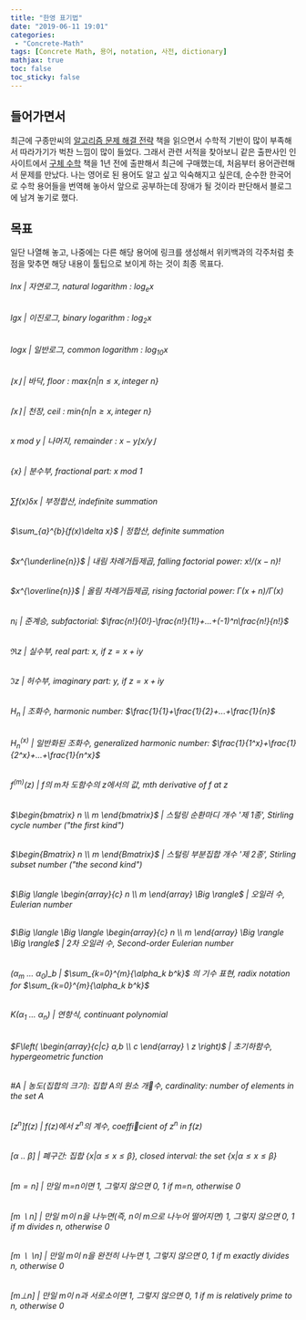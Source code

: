 ```yaml
---
title: "한영 표기법"
date: "2019-06-11 19:01"
categories:
 - "Concrete-Math"
tags: [Concrete Math, 용어, notation, 사전, dictionary]
mathjax: true
toc: false
toc_sticky: false
---
```


## 들어가면서
최근에 구종만씨의 [알고리즘 문제 해결 전략](http://www.insightbook.co.kr/book/individual/%EC%95%8C%EA%B3%A0%EB%A6%AC%EC%A6%98-%EB%AC%B8%EC%A0%9C-%ED%95%B4%EA%B2%B0-%EC%A0%84%EB%9E%B5) 책을 읽으면서 수학적 기반이 많이 부족해서 따라가기가 벅찬 느낌이 많이 들었다.
그래서 관련 서적을 찾아보니 같은 출판사인 인사이트에서 [구체 수학](http://www.insightbook.co.kr/12759) 책을 1년 전에 출판해서 최근에 구매했는데, 처음부터 용어관련해서 문제를 만났다. 나는 영어로 된 용어도 알고 싶고 익숙해지고 싶은데, 순수한 한국어로 수학 용어들을 번역해 놓아서 앞으로 공부하는데 장애가 될 것이라 판단해서 블로그에 남겨 놓기로 했다.

## 목표
일단 나열해 놓고, 나중에는 다른 해당 용어에 링크를 생성해서 위키백과의 각주처럼 촛점을 맞추면 해당 내용이 툴팁으로 보이게 하는 것이 최종 목표다.

###### $ln{x}$ | 자연로그, natural logarithm : $log{_ex}$
###### $lg{x}$ | 이진로그, binary logarithm : $log{_2x}$
###### $log{x}$ | 일반로그, common logarithm : $log{_{10} x}$
###### $\lfloor{x}\rfloor$ | 바닥, floor : $max\{n|n \leq x, integer\ n\}$
###### $\lceil{x}\rceil$ | 천장, ceil : $min\{n|n \geq x, integer\ n\}$  
###### $x\ mod\ y$ | 나머지, remainder : $x-y\lfloor{x/y}\rfloor$
###### $\{x\}$ | 분수부, fractional part: $x\ mod\ 1$
###### $\sum{f(x)\delta x}$ | 부정합산, indefinite summation
###### $\sum_{a}^{b}{f(x)\delta x}$ | 정합산, definite summation
###### $x^{\underline{n}}$ | 내림 차례거듭제곱, falling factorial power: $x!/(x-n)!$
###### $x^{\overline{n}}$ | 올림 차례거듭제곱, rising factorial power: $\Gamma(x+n)/\Gamma(x)$   
###### $n¡$ | 준계승, subfactorial: $\frac{n!}{0!}-\frac{n!}{1!}+...+(-1)^n\frac{n!}{n!}$
###### $\Re z$ | 실수부, real part: $x$, if $z=x+iy$  
###### $\Im z$ | 허수부, imaginary part: $y$, if $z=x+iy$
###### $H_n$ | 조화수, harmonic number: $\frac{1}{1}+\frac{1}{2}+...+\frac{1}{n}$
###### $H_n^{(x)}$ | 일반화된 조화수, generalized harmonic number: $\frac{1}{1^x}+\frac{1}{2^x}+...+\frac{1}{n^x}$
###### $f^{(m)}(z)$ | f의 m차 도함수의 z에서의 값, mth derivative of f at z
###### $\begin{bmatrix} n \\ m \end{bmatrix}$ | 스털링 순환마디 개수 '제 1종', Stirling cycle number ("the first kind")
###### $\begin{Bmatrix} n \\ m \end{Bmatrix}$ | 스털링 부분집합 개수 '제 2종', Stirling subset number ("the second kind")  
###### $\Big \langle \begin{array}{c} n \\ m \end{array} \Big \rangle$ | 오일러 수, Eulerian number
###### $\Big \langle \Big \langle \begin{array}{c} n \\ m \end{array} \Big \rangle \Big \rangle$ | 2차 오일러 수, Second-order Eulerian number
###### $(\alpha_m\ ...\ \alpha_0)\_{b}$ | $\sum_{k=0}^{m}{\alpha_k b^k}$ 의 기수 표현, radix notation for $\sum_{k=0}^{m}{\alpha_k b^k}$
###### $K(\alpha_1\ ...\ \alpha_n)$ | 연항식, continuant polynomial
###### $F\left( \begin{array}{c|c} a,b \\ c \end{array} \ z \right)$ | 초기하함수, hypergeometric function
###### #A | 농도(집합의 크기): 집합 A의 원소 개수, cardinality: number of elements in the set A
###### $[z^n]f(z)$ | $f(z)$에서 $z^n$의 계수, coefficient of $z^n$ in $f(z)$
###### $[\alpha\ ..\ \beta]$ | 폐구간: 집합 $\{x|\alpha \le x \le \beta\}$, closed interval: the set $\{x|\alpha \le x \le \beta\}$
###### $[m=n]$ | 만일 m=n이면 1, 그렇지 않으면 0, 1 if m=n, otherwise 0
###### $[m\backslash n]$ | 만일 m이 n을 나누면(즉, n이 m으로 나누어 떨어지면) 1, 그렇지 않으면 0, 1 if m divides n, otherwise 0
###### $[m\backslash\backslash n]$ | 만일 m이 n을 완전히 나누면 1, 그렇지 않으면 0, 1 if m exactly divides n, otherwise 0
###### $[m\bot n]$ | 만일 m이 n과 서로소이면 1, 그렇지 않으면 0, 1 if m is relatively prime to n, otherwise 0
